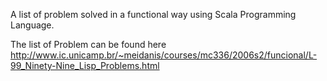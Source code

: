 A list of problem solved in a functional way using Scala Programming Language.

The list of Problem can be found here 
http://www.ic.unicamp.br/~meidanis/courses/mc336/2006s2/funcional/L-99_Ninety-Nine_Lisp_Problems.html
